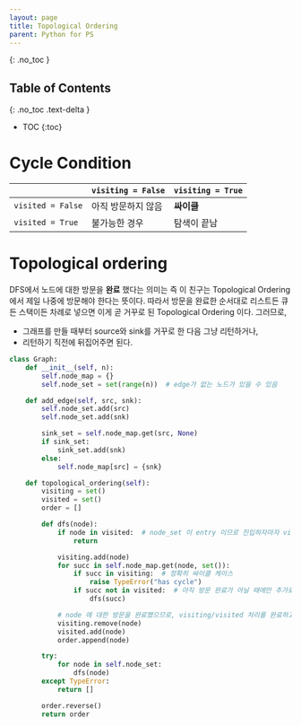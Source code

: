 ```yaml
---
layout: page
title: Topological Ordering
parent: Python for PS
---
```


{: .no_toc }
## Table of Contents
{: .no_toc .text-delta }
- TOC
{:toc}

# Cycle Condition

| | `visiting = False` | `visiting = True` |
| --- | --- | --- |
| `visited = False` | 아직 방문하지 않음 | **싸이클** |
| `visited = True` | 불가능한 경우 | 탐색이 끝남 |

# Topological ordering
 DFS에서 노드에 대한 방문을 **완료** 했다는 의미는 즉 이 친구는
 Topological Ordering 에서 제일 나중에 방문해야 한다는 뜻이다. 따라서
 방문을 완료한 순서대로 리스트든 큐든 스택이든 차례로 넣으면 이게 곧
 거꾸로 된 Topological Ordering 이다. 그러므로,
  - 그래프를 만들 때부터 source와 sink를 거꾸로 한 다음 그냥 리턴하거나,
  - 리턴하기 직전에 뒤집어주면 된다.

``` python
class Graph:
    def __init__(self, n):
        self.node_map = {}
        self.node_set = set(range(n))  # edge가 없는 노드가 있을 수 있음

    def add_edge(self, src, snk):
        self.node_set.add(src)
        self.node_set.add(snk)

        sink_set = self.node_map.get(src, None)
        if sink_set:
            sink_set.add(snk)
        else:
            self.node_map[src] = {snk}

    def topological_ordering(self):
        visiting = set()
        visited = set()
        order = []

        def dfs(node):
            if node in visited:  # node_set 이 entry 이므로 진입하자마자 visited 체크를 해줘야 한다.
                return

            visiting.add(node)
            for succ in self.node_map.get(node, set()):
                if succ in visiting:  # 정확히 싸이클 케이스
                    raise TypeError("has cycle")
                if succ not in visited:  # 아직 방문 완료가 아닐 때에만 추가로 탐색한다
                    dfs(succ)

            # node 에 대한 방문을 완료했으므로, visiting/visited 처리를 완료하고 order에 넣는다.
            visiting.remove(node)
            visited.add(node)
            order.append(node)

        try:
            for node in self.node_set:
                dfs(node)
        except TypeError:
            return []

        order.reverse()
        return order
```
